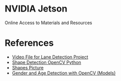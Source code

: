 # NVIDIA Jetson
Online Access to Materials and Resources

# References
  * [Video File for Lane Detection Project](https://www.kaggle.com/dpamgautam/video-file-for-lane-detection-project)
  * [Shape Detection OpenCV Python](https://divyanshushekhar.com/shape-detection-opencv-python/)
  * [Shapes Picture](https://stackoverflow.com/questions/59926449/opencv-shape-detection)
  * [Gender and Age Detection with OpenCV (Models)](https://data-flair.training/blogs/python-project-gender-age-detection/)
